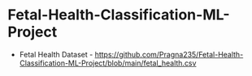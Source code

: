 # Fetal-Health-Classification-ML-Project

* Fetal Health Dataset - https://github.com/Pragna235/Fetal-Health-Classification-ML-Project/blob/main/fetal_health.csv
